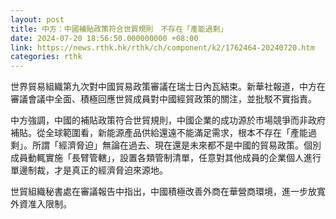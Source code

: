 ```yaml
---
layout: post
title: 中方：中國補貼政策符合世貿規則　不存在「產能過剩」
date: 2024-07-20 18:56:50.000000000 +08:00
link: https://news.rthk.hk/rthk/ch/component/k2/1762464-20240720.htm
categories: rthk
---
```


世界貿易組織第九次對中國貿易政策審議在瑞士日內瓦結束。新華社報道，中方在審議會議中全面、積極回應世貿成員對中國經貿政策的關注，並批駁不實指責。

中方強調，中國的補貼政策符合世貿規則，中國企業的成功源於市場競爭而非政府補貼。從全球範圍看，新能源產品供給還遠不能滿足需求，根本不存在「產能過剩」。所謂「經濟脅迫」無論在過去、現在還是未來都不是中國的貿易政策。個別成員動輒實施「長臂管轄」，設置各類管制清單，任意對其他成員的企業個人進行單邊制裁，才是真正的經濟脅迫來源地。

世貿組織秘書處在審議報告中指出，中國積極改善外商在華營商環境，進一步放寬外資准入限制。
